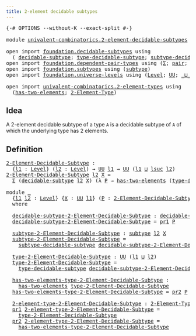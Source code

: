 ```yaml
---
title: 2-element decidable subtypes
---
```


<pre class="Agda"><a id="54" class="Symbol">{-#</a> <a id="58" class="Keyword">OPTIONS</a> <a id="66" class="Pragma">--without-K</a> <a id="78" class="Pragma">--exact-split</a> <a id="92" class="Symbol">#-}</a>

<a id="97" class="Keyword">module</a> <a id="104" href="univalent-combinatorics.2-element-decidable-subtypes.html" class="Module">univalent-combinatorics.2-element-decidable-subtypes</a> <a id="157" class="Keyword">where</a>

<a id="164" class="Keyword">open</a> <a id="169" class="Keyword">import</a> <a id="176" href="foundation.decidable-subtypes.html" class="Module">foundation.decidable-subtypes</a> <a id="206" class="Keyword">using</a>
  <a id="214" class="Symbol">(</a> <a id="216" href="foundation.decidable-subtypes.html#819" class="Function">decidable-subtype</a><a id="233" class="Symbol">;</a> <a id="235" href="foundation.decidable-subtypes.html#1625" class="Function">type-decidable-subtype</a><a id="257" class="Symbol">;</a> <a id="259" href="foundation.decidable-subtypes.html#1056" class="Function">subtype-decidable-subtype</a><a id="284" class="Symbol">)</a>
<a id="286" class="Keyword">open</a> <a id="291" class="Keyword">import</a> <a id="298" href="foundation.dependent-pair-types.html" class="Module">foundation.dependent-pair-types</a> <a id="330" class="Keyword">using</a> <a id="336" class="Symbol">(</a><a id="337" href="foundation-core.dependent-pair-types.html#502" class="Record">Σ</a><a id="338" class="Symbol">;</a> <a id="340" href="foundation-core.dependent-pair-types.html#575" class="InductiveConstructor">pair</a><a id="344" class="Symbol">;</a> <a id="346" href="foundation-core.dependent-pair-types.html#592" class="Field">pr1</a><a id="349" class="Symbol">;</a> <a id="351" href="foundation-core.dependent-pair-types.html#604" class="Field">pr2</a><a id="354" class="Symbol">)</a>
<a id="356" class="Keyword">open</a> <a id="361" class="Keyword">import</a> <a id="368" href="foundation.subtypes.html" class="Module">foundation.subtypes</a> <a id="388" class="Keyword">using</a> <a id="394" class="Symbol">(</a><a id="395" href="foundation-core.subtypes.html#1998" class="Function">subtype</a><a id="402" class="Symbol">)</a>
<a id="404" class="Keyword">open</a> <a id="409" class="Keyword">import</a> <a id="416" href="foundation.universe-levels.html" class="Module">foundation.universe-levels</a> <a id="443" class="Keyword">using</a> <a id="449" class="Symbol">(</a><a id="450" href="Agda.Primitive.html#597" class="Postulate">Level</a><a id="455" class="Symbol">;</a> <a id="457" href="foundation-core.universe-levels.html#222" class="Primitive">UU</a><a id="459" class="Symbol">;</a> <a id="461" href="Agda.Primitive.html#810" class="Primitive Operator">_⊔_</a><a id="464" class="Symbol">;</a> <a id="466" href="Agda.Primitive.html#780" class="Primitive">lsuc</a><a id="470" class="Symbol">)</a>

<a id="473" class="Keyword">open</a> <a id="478" class="Keyword">import</a> <a id="485" href="univalent-combinatorics.2-element-types.html" class="Module">univalent-combinatorics.2-element-types</a> <a id="525" class="Keyword">using</a>
  <a id="533" class="Symbol">(</a><a id="534" href="univalent-combinatorics.2-element-types.html#4358" class="Function">has-two-elements</a><a id="550" class="Symbol">;</a> <a id="552" href="univalent-combinatorics.2-element-types.html#4693" class="Function">2-Element-Type</a><a id="566" class="Symbol">)</a>
</pre>
## Idea

A 2-element decidable subtype of a type `A` is a decidable subtype of `A` of which the underlying type has 2 elements.

## Definition

<pre class="Agda"><a id="2-Element-Decidable-Subtype"></a><a id="725" href="univalent-combinatorics.2-element-decidable-subtypes.html#725" class="Function">2-Element-Decidable-Subtype</a> <a id="753" class="Symbol">:</a>
  <a id="757" class="Symbol">{</a><a id="758" href="univalent-combinatorics.2-element-decidable-subtypes.html#758" class="Bound">l1</a> <a id="761" class="Symbol">:</a> <a id="763" href="Agda.Primitive.html#597" class="Postulate">Level</a><a id="768" class="Symbol">}</a> <a id="770" class="Symbol">(</a><a id="771" href="univalent-combinatorics.2-element-decidable-subtypes.html#771" class="Bound">l2</a> <a id="774" class="Symbol">:</a> <a id="776" href="Agda.Primitive.html#597" class="Postulate">Level</a><a id="781" class="Symbol">)</a> <a id="783" class="Symbol">→</a> <a id="785" href="foundation-core.universe-levels.html#222" class="Primitive">UU</a> <a id="788" href="univalent-combinatorics.2-element-decidable-subtypes.html#758" class="Bound">l1</a> <a id="791" class="Symbol">→</a> <a id="793" href="foundation-core.universe-levels.html#222" class="Primitive">UU</a> <a id="796" class="Symbol">(</a><a id="797" href="univalent-combinatorics.2-element-decidable-subtypes.html#758" class="Bound">l1</a> <a id="800" href="Agda.Primitive.html#810" class="Primitive Operator">⊔</a> <a id="802" href="Agda.Primitive.html#780" class="Primitive">lsuc</a> <a id="807" href="univalent-combinatorics.2-element-decidable-subtypes.html#771" class="Bound">l2</a><a id="809" class="Symbol">)</a>
<a id="811" href="univalent-combinatorics.2-element-decidable-subtypes.html#725" class="Function">2-Element-Decidable-Subtype</a> <a id="839" href="univalent-combinatorics.2-element-decidable-subtypes.html#839" class="Bound">l2</a> <a id="842" href="univalent-combinatorics.2-element-decidable-subtypes.html#842" class="Bound">X</a> <a id="844" class="Symbol">=</a>
  <a id="848" href="foundation-core.dependent-pair-types.html#502" class="Record">Σ</a> <a id="850" class="Symbol">(</a><a id="851" href="foundation.decidable-subtypes.html#819" class="Function">decidable-subtype</a> <a id="869" href="univalent-combinatorics.2-element-decidable-subtypes.html#839" class="Bound">l2</a> <a id="872" href="univalent-combinatorics.2-element-decidable-subtypes.html#842" class="Bound">X</a><a id="873" class="Symbol">)</a> <a id="875" class="Symbol">(λ</a> <a id="878" href="univalent-combinatorics.2-element-decidable-subtypes.html#878" class="Bound">P</a> <a id="880" class="Symbol">→</a> <a id="882" href="univalent-combinatorics.2-element-types.html#4358" class="Function">has-two-elements</a> <a id="899" class="Symbol">(</a><a id="900" href="foundation.decidable-subtypes.html#1625" class="Function">type-decidable-subtype</a> <a id="923" href="univalent-combinatorics.2-element-decidable-subtypes.html#878" class="Bound">P</a><a id="924" class="Symbol">))</a>

<a id="928" class="Keyword">module</a> <a id="935" href="univalent-combinatorics.2-element-decidable-subtypes.html#935" class="Module">_</a>
  <a id="939" class="Symbol">{</a><a id="940" href="univalent-combinatorics.2-element-decidable-subtypes.html#940" class="Bound">l1</a> <a id="943" href="univalent-combinatorics.2-element-decidable-subtypes.html#943" class="Bound">l2</a> <a id="946" class="Symbol">:</a> <a id="948" href="Agda.Primitive.html#597" class="Postulate">Level</a><a id="953" class="Symbol">}</a> <a id="955" class="Symbol">{</a><a id="956" href="univalent-combinatorics.2-element-decidable-subtypes.html#956" class="Bound">X</a> <a id="958" class="Symbol">:</a> <a id="960" href="foundation-core.universe-levels.html#222" class="Primitive">UU</a> <a id="963" href="univalent-combinatorics.2-element-decidable-subtypes.html#940" class="Bound">l1</a><a id="965" class="Symbol">}</a> <a id="967" class="Symbol">(</a><a id="968" href="univalent-combinatorics.2-element-decidable-subtypes.html#968" class="Bound">P</a> <a id="970" class="Symbol">:</a> <a id="972" href="univalent-combinatorics.2-element-decidable-subtypes.html#725" class="Function">2-Element-Decidable-Subtype</a> <a id="1000" href="univalent-combinatorics.2-element-decidable-subtypes.html#943" class="Bound">l2</a> <a id="1003" href="univalent-combinatorics.2-element-decidable-subtypes.html#956" class="Bound">X</a><a id="1004" class="Symbol">)</a>
  <a id="1008" class="Keyword">where</a>
  
  <a id="1019" href="univalent-combinatorics.2-element-decidable-subtypes.html#1019" class="Function">decidable-subtype-2-Element-Decidable-Subtype</a> <a id="1065" class="Symbol">:</a> <a id="1067" href="foundation.decidable-subtypes.html#819" class="Function">decidable-subtype</a> <a id="1085" href="univalent-combinatorics.2-element-decidable-subtypes.html#943" class="Bound">l2</a> <a id="1088" href="univalent-combinatorics.2-element-decidable-subtypes.html#956" class="Bound">X</a>
  <a id="1092" href="univalent-combinatorics.2-element-decidable-subtypes.html#1019" class="Function">decidable-subtype-2-Element-Decidable-Subtype</a> <a id="1138" class="Symbol">=</a> <a id="1140" href="foundation-core.dependent-pair-types.html#592" class="Field">pr1</a> <a id="1144" href="univalent-combinatorics.2-element-decidable-subtypes.html#968" class="Bound">P</a>

  <a id="1149" href="univalent-combinatorics.2-element-decidable-subtypes.html#1149" class="Function">subtype-2-Element-Decidable-Subtype</a> <a id="1185" class="Symbol">:</a> <a id="1187" href="foundation-core.subtypes.html#1998" class="Function">subtype</a> <a id="1195" href="univalent-combinatorics.2-element-decidable-subtypes.html#943" class="Bound">l2</a> <a id="1198" href="univalent-combinatorics.2-element-decidable-subtypes.html#956" class="Bound">X</a>
  <a id="1202" href="univalent-combinatorics.2-element-decidable-subtypes.html#1149" class="Function">subtype-2-Element-Decidable-Subtype</a> <a id="1238" class="Symbol">=</a>
    <a id="1244" href="foundation.decidable-subtypes.html#1056" class="Function">subtype-decidable-subtype</a> <a id="1270" href="univalent-combinatorics.2-element-decidable-subtypes.html#1019" class="Function">decidable-subtype-2-Element-Decidable-Subtype</a>

  <a id="1319" href="univalent-combinatorics.2-element-decidable-subtypes.html#1319" class="Function">type-2-Element-Decidable-Subtype</a> <a id="1352" class="Symbol">:</a> <a id="1354" href="foundation-core.universe-levels.html#222" class="Primitive">UU</a> <a id="1357" class="Symbol">(</a><a id="1358" href="univalent-combinatorics.2-element-decidable-subtypes.html#940" class="Bound">l1</a> <a id="1361" href="Agda.Primitive.html#810" class="Primitive Operator">⊔</a> <a id="1363" href="univalent-combinatorics.2-element-decidable-subtypes.html#943" class="Bound">l2</a><a id="1365" class="Symbol">)</a>
  <a id="1369" href="univalent-combinatorics.2-element-decidable-subtypes.html#1319" class="Function">type-2-Element-Decidable-Subtype</a> <a id="1402" class="Symbol">=</a>
    <a id="1408" href="foundation.decidable-subtypes.html#1625" class="Function">type-decidable-subtype</a> <a id="1431" href="univalent-combinatorics.2-element-decidable-subtypes.html#1019" class="Function">decidable-subtype-2-Element-Decidable-Subtype</a>

  <a id="1480" href="univalent-combinatorics.2-element-decidable-subtypes.html#1480" class="Function">has-two-elements-type-2-Element-Decidable-Subtype</a> <a id="1530" class="Symbol">:</a>
    <a id="1536" href="univalent-combinatorics.2-element-types.html#4358" class="Function">has-two-elements</a> <a id="1553" href="univalent-combinatorics.2-element-decidable-subtypes.html#1319" class="Function">type-2-Element-Decidable-Subtype</a>
  <a id="1588" href="univalent-combinatorics.2-element-decidable-subtypes.html#1480" class="Function">has-two-elements-type-2-Element-Decidable-Subtype</a> <a id="1638" class="Symbol">=</a> <a id="1640" href="foundation-core.dependent-pair-types.html#604" class="Field">pr2</a> <a id="1644" href="univalent-combinatorics.2-element-decidable-subtypes.html#968" class="Bound">P</a>

  <a id="1649" href="univalent-combinatorics.2-element-decidable-subtypes.html#1649" class="Function">2-element-type-2-Element-Decidable-Subtype</a> <a id="1692" class="Symbol">:</a> <a id="1694" href="univalent-combinatorics.2-element-types.html#4693" class="Function">2-Element-Type</a> <a id="1709" class="Symbol">(</a><a id="1710" href="univalent-combinatorics.2-element-decidable-subtypes.html#940" class="Bound">l1</a> <a id="1713" href="Agda.Primitive.html#810" class="Primitive Operator">⊔</a> <a id="1715" href="univalent-combinatorics.2-element-decidable-subtypes.html#943" class="Bound">l2</a><a id="1717" class="Symbol">)</a>
  <a id="1721" href="foundation-core.dependent-pair-types.html#592" class="Field">pr1</a> <a id="1725" href="univalent-combinatorics.2-element-decidable-subtypes.html#1649" class="Function">2-element-type-2-Element-Decidable-Subtype</a> <a id="1768" class="Symbol">=</a>
    <a id="1774" href="univalent-combinatorics.2-element-decidable-subtypes.html#1319" class="Function">type-2-Element-Decidable-Subtype</a>
  <a id="1809" href="foundation-core.dependent-pair-types.html#604" class="Field">pr2</a> <a id="1813" href="univalent-combinatorics.2-element-decidable-subtypes.html#1649" class="Function">2-element-type-2-Element-Decidable-Subtype</a> <a id="1856" class="Symbol">=</a>
    <a id="1862" href="univalent-combinatorics.2-element-decidable-subtypes.html#1480" class="Function">has-two-elements-type-2-Element-Decidable-Subtype</a>
</pre>